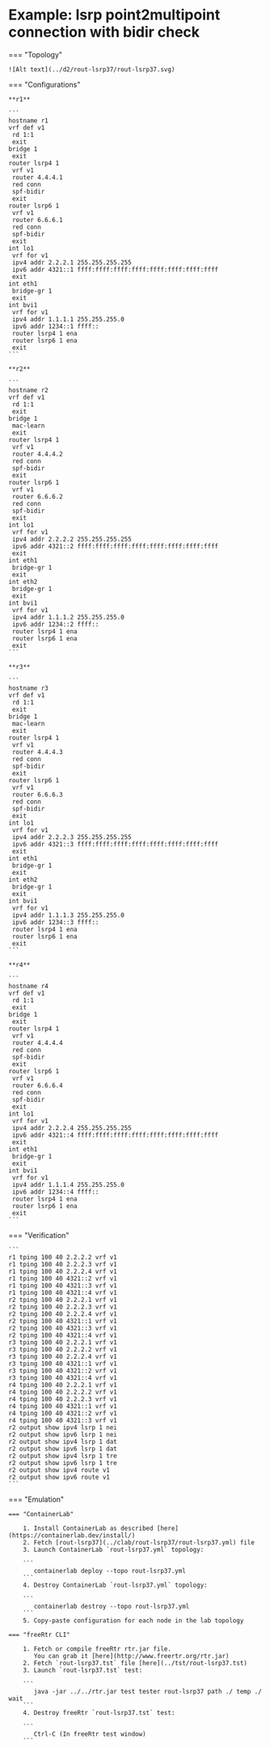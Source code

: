 # Example: lsrp point2multipoint connection with bidir check

=== "Topology"

    ![Alt text](../d2/rout-lsrp37/rout-lsrp37.svg)

=== "Configurations"

    **r1**

    ```
    hostname r1
    vrf def v1
     rd 1:1
     exit
    bridge 1
     exit
    router lsrp4 1
     vrf v1
     router 4.4.4.1
     red conn
     spf-bidir
     exit
    router lsrp6 1
     vrf v1
     router 6.6.6.1
     red conn
     spf-bidir
     exit
    int lo1
     vrf for v1
     ipv4 addr 2.2.2.1 255.255.255.255
     ipv6 addr 4321::1 ffff:ffff:ffff:ffff:ffff:ffff:ffff:ffff
     exit
    int eth1
     bridge-gr 1
     exit
    int bvi1
     vrf for v1
     ipv4 addr 1.1.1.1 255.255.255.0
     ipv6 addr 1234::1 ffff::
     router lsrp4 1 ena
     router lsrp6 1 ena
     exit
    ```

    **r2**

    ```
    hostname r2
    vrf def v1
     rd 1:1
     exit
    bridge 1
     mac-learn
     exit
    router lsrp4 1
     vrf v1
     router 4.4.4.2
     red conn
     spf-bidir
     exit
    router lsrp6 1
     vrf v1
     router 6.6.6.2
     red conn
     spf-bidir
     exit
    int lo1
     vrf for v1
     ipv4 addr 2.2.2.2 255.255.255.255
     ipv6 addr 4321::2 ffff:ffff:ffff:ffff:ffff:ffff:ffff:ffff
     exit
    int eth1
     bridge-gr 1
     exit
    int eth2
     bridge-gr 1
     exit
    int bvi1
     vrf for v1
     ipv4 addr 1.1.1.2 255.255.255.0
     ipv6 addr 1234::2 ffff::
     router lsrp4 1 ena
     router lsrp6 1 ena
     exit
    ```

    **r3**

    ```
    hostname r3
    vrf def v1
     rd 1:1
     exit
    bridge 1
     mac-learn
     exit
    router lsrp4 1
     vrf v1
     router 4.4.4.3
     red conn
     spf-bidir
     exit
    router lsrp6 1
     vrf v1
     router 6.6.6.3
     red conn
     spf-bidir
     exit
    int lo1
     vrf for v1
     ipv4 addr 2.2.2.3 255.255.255.255
     ipv6 addr 4321::3 ffff:ffff:ffff:ffff:ffff:ffff:ffff:ffff
     exit
    int eth1
     bridge-gr 1
     exit
    int eth2
     bridge-gr 1
     exit
    int bvi1
     vrf for v1
     ipv4 addr 1.1.1.3 255.255.255.0
     ipv6 addr 1234::3 ffff::
     router lsrp4 1 ena
     router lsrp6 1 ena
     exit
    ```

    **r4**

    ```
    hostname r4
    vrf def v1
     rd 1:1
     exit
    bridge 1
     exit
    router lsrp4 1
     vrf v1
     router 4.4.4.4
     red conn
     spf-bidir
     exit
    router lsrp6 1
     vrf v1
     router 6.6.6.4
     red conn
     spf-bidir
     exit
    int lo1
     vrf for v1
     ipv4 addr 2.2.2.4 255.255.255.255
     ipv6 addr 4321::4 ffff:ffff:ffff:ffff:ffff:ffff:ffff:ffff
     exit
    int eth1
     bridge-gr 1
     exit
    int bvi1
     vrf for v1
     ipv4 addr 1.1.1.4 255.255.255.0
     ipv6 addr 1234::4 ffff::
     router lsrp4 1 ena
     router lsrp6 1 ena
     exit
    ```

=== "Verification"

    ```
    r1 tping 100 40 2.2.2.2 vrf v1
    r1 tping 100 40 2.2.2.3 vrf v1
    r1 tping 100 40 2.2.2.4 vrf v1
    r1 tping 100 40 4321::2 vrf v1
    r1 tping 100 40 4321::3 vrf v1
    r1 tping 100 40 4321::4 vrf v1
    r2 tping 100 40 2.2.2.1 vrf v1
    r2 tping 100 40 2.2.2.3 vrf v1
    r2 tping 100 40 2.2.2.4 vrf v1
    r2 tping 100 40 4321::1 vrf v1
    r2 tping 100 40 4321::3 vrf v1
    r2 tping 100 40 4321::4 vrf v1
    r3 tping 100 40 2.2.2.1 vrf v1
    r3 tping 100 40 2.2.2.2 vrf v1
    r3 tping 100 40 2.2.2.4 vrf v1
    r3 tping 100 40 4321::1 vrf v1
    r3 tping 100 40 4321::2 vrf v1
    r3 tping 100 40 4321::4 vrf v1
    r4 tping 100 40 2.2.2.1 vrf v1
    r4 tping 100 40 2.2.2.2 vrf v1
    r4 tping 100 40 2.2.2.3 vrf v1
    r4 tping 100 40 4321::1 vrf v1
    r4 tping 100 40 4321::2 vrf v1
    r4 tping 100 40 4321::3 vrf v1
    r2 output show ipv4 lsrp 1 nei
    r2 output show ipv6 lsrp 1 nei
    r2 output show ipv4 lsrp 1 dat
    r2 output show ipv6 lsrp 1 dat
    r2 output show ipv4 lsrp 1 tre
    r2 output show ipv6 lsrp 1 tre
    r2 output show ipv4 route v1
    r2 output show ipv6 route v1
    ```

=== "Emulation"

    === "ContainerLab"

        1. Install ContainerLab as described [here](https://containerlab.dev/install/)  
        2. Fetch [rout-lsrp37](../clab/rout-lsrp37/rout-lsrp37.yml) file  
        3. Launch ContainerLab `rout-lsrp37.yml` topology:  

        ```
           containerlab deploy --topo rout-lsrp37.yml  
        ```
        4. Destroy ContainerLab `rout-lsrp37.yml` topology:  

        ```
           containerlab destroy --topo rout-lsrp37.yml  
        ```
        5. Copy-paste configuration for each node in the lab topology

    === "freeRtr CLI"

        1. Fetch or compile freeRtr rtr.jar file.  
           You can grab it [here](http://www.freertr.org/rtr.jar)  
        2. Fetch `rout-lsrp37.tst` file [here](../tst/rout-lsrp37.tst)  
        3. Launch `rout-lsrp37.tst` test:  

        ```
           java -jar ../../rtr.jar test tester rout-lsrp37 path ./ temp ./ wait
        ```
        4. Destroy freeRtr `rout-lsrp37.tst` test:  

        ```
           Ctrl-C (In freeRtr test window)
        ```

